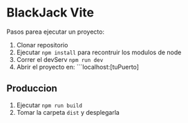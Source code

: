 # BlackJack Vite

Pasos parea ejecutar un proyecto:

1. Clonar repositorio
2. Ejecutar ```npm install``` para recontruir los modulos de node
3. Correr el devServ ```npm run dev```
4. Abrir el proyecto en: ```localhost:[tuPuerto]

## Produccion

1. Ejecutar ```npm run build```
2. Tomar la carpeta ```dist``` y desplegarla
